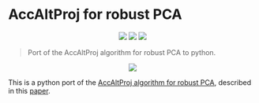 # AccAltProj for robust PCA

<p align="center">
  <a href="https://github.com/loiccoyle/RPCA/actions/workflows/ci.yml"><img src="https://github.com/loiccoyle/RPCA/actions/workflows/ci.yml/badge.svg"></a>
  <!-- <a href="https://pypi.org/project/phomo/"><img src="https://img.shields.io/pypi/v/phomo"></a> -->
  <a href="./LICENSE.md"><img src="https://img.shields.io/badge/license-MIT-blue.svg"></a>
  <img src="https://img.shields.io/badge/platform-linux%20%7C%20macOS%20%7C%20windows-informational">
</p>

> Port of the AccAltProj algorithm for robust PCA to python.

<div align="center">
  <image src="https://github.com/loiccoyle/RPCA/assets/33181239/dbccf187-740f-461f-8e05-78ad497b2d30" />
</div>

This is a python port of the [AccAltProj algorithm for robust PCA](https://github.com/caesarcai/AccAltProj_for_RPCA), described in this [paper](https://arxiv.org/abs/1711.05519).
